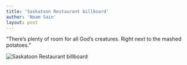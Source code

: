 ```yaml
---
title: 'Saskatoon Restaurant billboard'
author: 'Noam Sain'
layout: post
---
```


“There’s plenty of room for all God’s creatures. Right next to the mashed potatoes.”

![Saskatoon Restaurant billboard](https://4.bp.blogspot.com/_8aN4krk1nsk/S234YmA21cI/AAAAAAAAAXk/0DkhKkjEElM/s1600/image-14.jpg "Saskatoon Restaurant billboard")
